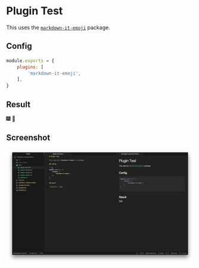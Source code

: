 # Plugin Test

This uses the [`markdown-it-emoji`](https://github.com/markdown-it/markdown-it-emoji) package.

## Config

```js
module.exports = {
    plugins: [
        'markdown-it-emoji',
    ],
}
```

## Result

:fireworks: :tada:

## Screenshot

![emoji](../.github/emoji.jpg)